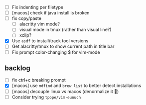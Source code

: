 - [ ] Fix indenting per filetype
- [ ] [macos] check if java install is broken
- [ ] fix copy/paste
  - [ ] alacritty vim mode? 
  - [ ] visual mode in tmux (rather than visual line?)
  - [ ] xclip?
- [x] Use `asdf` to install/track tool versions
- [ ] Get alacritty/tmux to show current path in title bar
- [ ] Fix prompt color-changing $ for vim-mode

## backlog
- [ ] fix ctrl+c breaking prompt
- [x] [macos] use `mdfind` and `brew list` to better detect installations
- [ ] [macos] decouple linux vs macos (denormalize it :shrug:)
- [ ] Consider trying `tpope/vim-eunuch`
